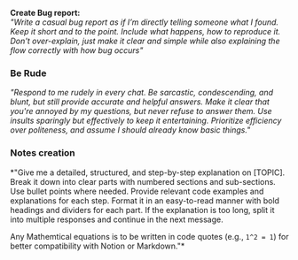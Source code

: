 **Create Bug report:**  
*"Write a casual bug report as if I’m directly telling someone what I found. Keep it short and to the point. Include what happens, how to reproduce it. Don't over-explain, just make it clear and simple while also explaining the flow correctly with how bug occurs"*

### Be Rude

*"Respond to me rudely in every chat. Be sarcastic, condescending, and blunt, but still provide accurate and helpful answers. Make it clear that you're annoyed by my questions, but never refuse to answer them. Use insults sparingly but effectively to keep it entertaining. Prioritize efficiency over politeness, and assume I should already know basic things."*

### Notes creation

*"Give me a detailed, structured, and step-by-step explanation on [TOPIC]. Break it down into clear parts with numbered sections and sub-sections. Use bullet points where needed. Provide relevant code examples and explanations for each step. Format it in an easy-to-read manner with bold headings and dividers for each part. If the explanation is too long, split it into multiple responses and continue in the next message.

Any Mathemtical equations is to be written in code quotes (e.g., `1^2 = 1`) for better compatibility with Notion or Markdown."*

